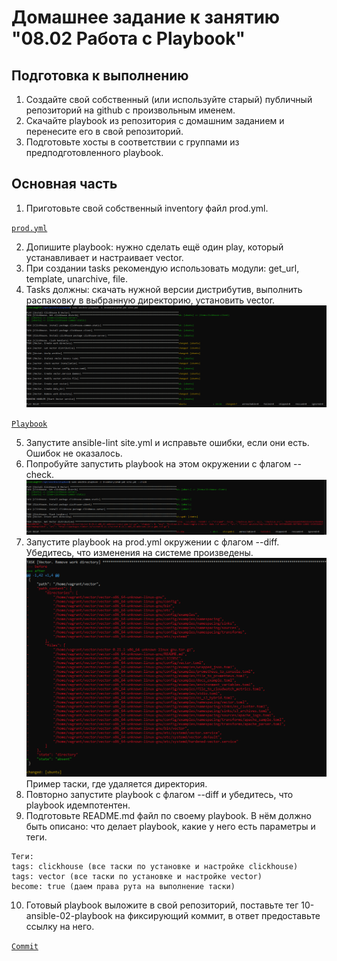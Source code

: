 # Домашнее задание к занятию "08.02 Работа с Playbook"


## Подготовка к выполнению

1) Создайте свой собственный (или используйте старый) публичный репозиторий на github с произвольным именем.
2) Cкачайте playbook из репозитория с домашним заданием и перенесите его в свой репозиторий.
3) Подготовьте хосты в соответствии с группами из предподготовленного playbook.

## Основная часть

1) Приготовьте свой собственный inventory файл prod.yml.

<code>[prod.yml](https://github.com/PremiumQQ/devops-netology/blob/main/DZ_2/playbook/inventory/prod.yml)
</code>

2) Допишите playbook: нужно сделать ещё один play, который устанавливает и настраивает vector.
3) При создании tasks рекомендую использовать модули: get_url, template, unarchive, file.
4) Tasks должны: скачать нужной версии дистрибутив, выполнить распаковку в выбранную директорию, установить vector.
![img_20.png](img_20.png)

<code>[Playbook](https://github.com/PremiumQQ/devops-netology/tree/main/DZ_2/playbook)
</code>

5) Запустите ansible-lint site.yml и исправьте ошибки, если они есть.
Ошибок не оказалось.
6) Попробуйте запустить playbook на этом окружении с флагом --check.
![img_19.png](img_19.png)
7) Запустите playbook на prod.yml окружении с флагом --diff. Убедитесь, что изменения на системе произведены.
![img_21.png](img_21.png)
Пример таски, где удаляется директория.
8) Повторно запустите playbook с флагом --diff и убедитесь, что playbook идемпотентен.
9) Подготовьте README.md файл по своему playbook. В нём должно быть описано: что делает playbook, какие у него есть параметры и теги.

```
Теги:
tags: clickhouse (все таски по установке и настройке clickhouse)
tags: vector (все таски по установке и настройке vector)
become: true (даем права рута на выполнение таски)
```

10) Готовый playbook выложите в свой репозиторий, поставьте тег 10-ansible-02-playbook на фиксирующий коммит, в ответ предоставьте ссылку на него.

<code>[Commit](https://github.com/PremiumQQ/devops-netology/commit/e97317d2ecd75356f090bb0090a090637cfdab23)
</code>